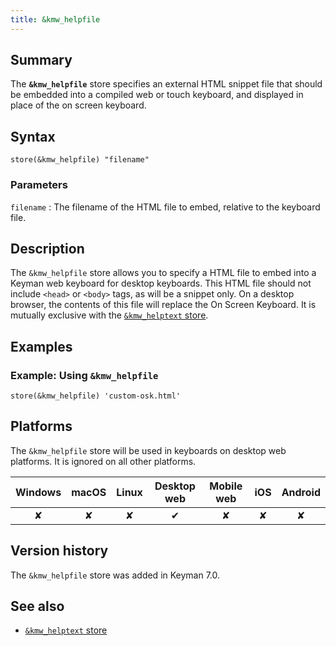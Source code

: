 ```yaml
---
title: &kmw_helpfile
---
```


## Summary

The **`&kmw_helpfile`** store specifies an external HTML snippet file
that should be embedded into a compiled web or touch keyboard, and
displayed in place of the on screen keyboard.

## Syntax

```
store(&kmw_helpfile) "filename"
```

### Parameters

`filename`
:   The filename of the HTML file to embed, relative to the keyboard
    file.

## Description

The `&kmw_helpfile` store allows you to specify a HTML file to embed
into a Keyman web keyboard for desktop keyboards. This HTML file should
not include `<head>` or `<body>` tags, as will be a snippet only. On a
desktop browser, the contents of this file will replace the On Screen
Keyboard. It is mutually exclusive with the [`&kmw_helptext`
store](kmw_helptext).

## Examples

### Example: Using `&kmw_helpfile`

```
store(&kmw_helpfile) 'custom-osk.html'
```

## Platforms

The `&kmw_helpfile` store will be used in keyboards on desktop web
platforms. It is ignored on all other platforms.

| Windows | macOS | Linux | Desktop web | Mobile web | iOS | Android |
|:-------:|:-----:|:-----:|:-----------:|:----------:|:---:|:-------:|
| ✘       | ✘     | ✘     | ✔           | ✘          | ✘   | ✘       |

## Version history

The `&kmw_helpfile` store was added in Keyman 7.0.

## See also

-   [`&kmw_helptext` store](kmw_helptext)
